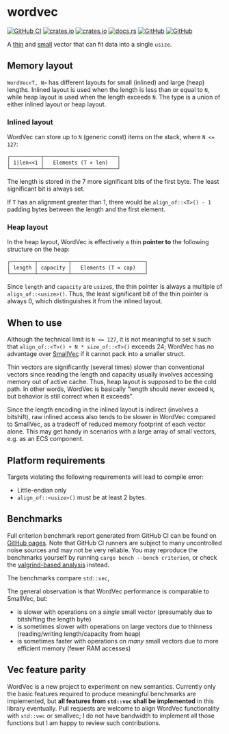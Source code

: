 # wordvec

[![GitHub CI](https://github.com/SOF3/wordvec/workflows/CI/badge.svg)](https://github.com/SOF3/wordvec/actions?query=workflow%3ACI)
[![crates.io](https://img.shields.io/crates/v/wordvec.svg)](https://crates.io/crates/wordvec)
[![crates.io](https://img.shields.io/crates/d/wordvec.svg)](https://crates.io/crates/wordvec)
[![docs.rs](https://docs.rs/wordvec/badge.svg)](https://docs.rs/wordvec)
[![GitHub](https://img.shields.io/github/last-commit/SOF3/wordvec)](https://github.com/SOF3/wordvec)
[![GitHub](https://img.shields.io/github/stars/SOF3/wordvec?style=social)](https://github.com/SOF3/wordvec)

A [thin][thinvec] and [small][smallvec] vector
that can fit data into a single `usize`.

## Memory layout

`WordVec<T, N>` has different layouts for small (inlined) and large (heap) lengths.
Inlined layout is used when the length is less than or equal to `N`,
while heap layout is used when the length exceeds `N`.
The type is a union of either inlined layout or heap layout.

### Inlined layout

WordVec can store up to `N` (generic const) items on the stack, where `N <= 127`:

```text
┌──────────┬────────────────────────┐
│ 1|len<<1 │   Elements (T × len)   │
└──────────┴────────────────────────┘
```

The length is stored in the 7 more significant bits of the first byte.
The least significant bit is always set.

If `T` has an alignment greater than 1,
there would be `align_of::<T>() - 1` padding bytes between the length and the first element.

### Heap layout

In the heap layout, WordVec is effectively a thin **pointer to** the following structure on the heap:

```text
┌────────┬──────────┬────────────────────────┐
│ length │ capacity │   Elements (T × cap)   │
└────────┴──────────┴────────────────────────┘
```

Since `length` and `capacity` are `usize`s,
the thin pointer is always a multiple of `align_of::<usize>()`.
Thus, the least significant bit of the thin pointer is always 0,
which distinguishes it from the inlined layout.

## When to use

Although the technical limit is `N <= 127`,
it is not meaningful to set `N` such that `align_of::<T>() + N * size_of::<T>()` exceeds 24;
WordVec has no advantage over [SmallVec][smallvec] if it cannot pack into a smaller struct.

Thin vectors are significantly (several times) slower than conventional vectors
since reading the length and capacity usually involves accessing memory out of active cache.
Thus, heap layout is supposed to be the cold path.
In other words, WordVec is basically
"length should never exceed `N`, but behavior is still correct when it exceeds".

Since the length encoding in the inlined layout is indirect (involves a bitshift),
raw inlined access also tends to be slower in WordVec compared to SmallVec,
as a tradeoff of reduced memory footprint of each vector alone.
This may get handy in scenarios with a large array of small vectors,
e.g. as an ECS component.

## Platform requirements

Targets violating the following requirements will lead to compile error:

- Little-endian only
- `align_of::<usize>()` must be at least 2 bytes.

## Benchmarks

Full criterion benchmark report generated from GitHub CI
can be found on [GitHub pages][bench-criterion].
Note that GitHub CI runners are subject to many uncontrolled noise sources
and may not be very reliable.
You may reproduce the benchmarks yourself by running `cargo bench --bench criterion`,
or check the [valgrind-based analysis][bench-iai] instead.

The benchmarks compare `std::vec`, 

The general observation is that WordVec performance is comparable to SmallVec, but:
- is slower with operations on a *single* small vector (presumably due to bitshifting the length byte)
- is sometimes slower with operations on large vectors due to thinness (reading/writing length/capacity from heap)
- is sometimes faster with operations on *many* small vectors due to more efficient memory (fewer RAM accesses)

## Vec feature parity

WordVec is a new project to experiment on new semantics.
Currently only the basic features required to produce meaningful benchmarks are implemented,
but **all features from `std::vec` shall be implemented** in this library eventually.
Pull requests are welcome to align WordVec functionality with `std::vec` or smallvec;
I do not have bandwidth to implement all those functions but I am happy to review such contributions.

[smallvec]: https://docs.rs/smallvec
[thinvec]: https://docs.rs/thin-vec
[std-vec]: https://doc.rust-lang.org/std/vec/struct.Vec.html
[bench-criterion]: https://sof3.github.io/wordvec/report/index.html
[bench-iai]: https://sof3.github.io/wordvec/iai/summary.txt
